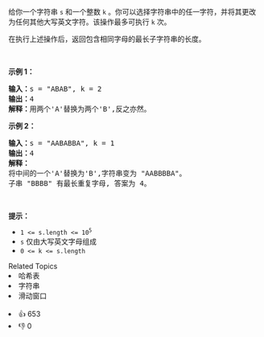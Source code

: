 <p>给你一个字符串 <code>s</code> 和一个整数 <code>k</code> 。你可以选择字符串中的任一字符，并将其更改为任何其他大写英文字符。该操作最多可执行 <code>k</code> 次。</p>

<p>在执行上述操作后，返回包含相同字母的最长子字符串的长度。</p>

<p>&nbsp;</p>

<p><strong>示例 1：</strong></p>

<pre>
<strong>输入：</strong>s = "ABAB", k = 2
<strong>输出：</strong>4
<strong>解释：</strong>用两个'A'替换为两个'B',反之亦然。
</pre>

<p><strong>示例 2：</strong></p>

<pre>
<strong>输入：</strong>s = "AABABBA", k = 1
<strong>输出：</strong>4
<strong>解释：</strong>
将中间的一个'A'替换为'B',字符串变为 "AABBBBA"。
子串 "BBBB" 有最长重复字母, 答案为 4。
</pre>

<p>&nbsp;</p>

<p><strong>提示：</strong></p>

<ul>
	<li><code>1 &lt;= s.length &lt;= 10<sup>5</sup></code></li>
	<li><code>s</code> 仅由大写英文字母组成</li>
	<li><code>0 &lt;= k &lt;= s.length</code></li>
</ul>
<div><div>Related Topics</div><div><li>哈希表</li><li>字符串</li><li>滑动窗口</li></div></div><br><div><li>👍 653</li><li>👎 0</li></div>